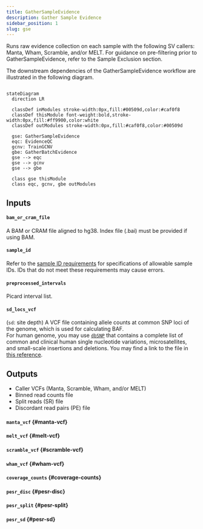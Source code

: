 ```yaml
---
title: GatherSampleEvidence 
description: Gather Sample Evidence
sidebar_position: 1
slug: gse
---
```


Runs raw evidence collection on each sample with the following SV callers: 
Manta, Wham, Scramble, and/or MELT. For guidance on pre-filtering prior to GatherSampleEvidence, 
refer to the Sample Exclusion section.

The downstream dependencies of the GatherSampleEvidence workflow 
are illustrated in the following diagram.

```mermaid

stateDiagram
  direction LR
  
  classDef inModules stroke-width:0px,fill:#00509d,color:#caf0f8
  classDef thisModule font-weight:bold,stroke-width:0px,fill:#ff9900,color:white
  classDef outModules stroke-width:0px,fill:#caf0f8,color:#00509d

  gse: GatherSampleEvidence
  eqc: EvidenceQC
  gcnv: TrainGCNV
  gbe: GatherBatchEvidence
  gse --> eqc
  gse --> gcnv
  gse --> gbe
  
  class gse thisModule
  class eqc, gcnv, gbe outModules
```


## Inputs

#### `bam_or_cram_file`
A BAM or CRAM file aligned to hg38. Index file (.bai) must be provided if using BAM.

#### `sample_id`
Refer to the [sample ID requirements](/docs/gs/inputs#sampleids) for specifications of allowable sample IDs. 
IDs that do not meet these requirements may cause errors.

#### `preprocessed_intervals`
Picard interval list.

#### `sd_locs_vcf`
(`sd`: site depth) 
A VCF file containing allele counts at common SNP loci of the genome, which is used for calculating BAF.  
For human genome, you may use [`dbSNP`](https://www.ncbi.nlm.nih.gov/snp/) 
that contains a complete list of common and clinical human single nucleotide variations, 
microsatellites, and small-scale insertions and deletions. 
You may find a link to the file in 
[this reference](https://github.com/broadinstitute/gatk-sv/blob/main/inputs/values/resources_hg38.json).


## Outputs

- Caller VCFs (Manta, Scramble, Wham, and/or MELT)
- Binned read counts file
- Split reads (SR) file
- Discordant read pairs (PE) file

#### `manta_vcf` {#manta-vcf}

#### `melt_vcf` {#melt-vcf}

#### `scramble_vcf` {#scramble-vcf}

#### `wham_vcf` {#wham-vcf}

#### `coverage_counts` {#coverage-counts}

#### `pesr_disc` {#pesr-disc}

#### `pesr_split` {#pesr-split}

#### `pesr_sd` {#pesr-sd}